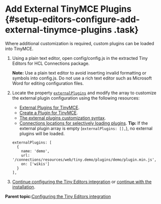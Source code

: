 # Add External TinyMCE Plugins {#setup-editors-configure-add-external-tinymce-plugins .task}

Where additional customization is required, custom plugins can be loaded into TinyMCE.

1.  Using a plain text editor, open config/config.js in the extracted Tiny Editors for HCL Connections package.

    **Note:** Use a plain text editor to avoid inserting invalid formatting or symbols into config.js. Do not use a rich text editor such as Microsoft Word for editing configuration files.

2.  Locate the property [`externalPlugins`](r_config-js-sample.md#externalPlugins) and modify the array to customize the external plugin configuration using the following resources:

    -   [External Plugins for TinyMCE](c_external-plugins.md).
    -   [Create a Plugin for TinyMCE](https://www.tiny.cloud/docs/advanced/creating-a-plugin/).
    -   [The external plugins customization syntax](r_plugins-syntax.md).
    -   [Connections locations for selectively loading plugins](r_plugins-locations.md).
    **Tip:** If the external plugin array is empty \(`externalPlugins: [],`\), no external plugins will be loaded.

    ```
    externalPlugins: [
      {
        name: 'demo',
        url: '/connections/resources/web/tiny.demo/plugins/demo/plugin.min.js',
        on: ['wikis']
      }
    ],
    ```

3.  [Continue configuring the Tiny Editors integration](t_01-setup_03-editors_01-configure_00-summary.md) or [continue with the installation](t_01-setup_03-editors_02-install_00-summary.md).


**Parent topic:**[Configuring the Tiny Editors integration](t_01-setup_03-editors_01-configure_00-summary.md)

